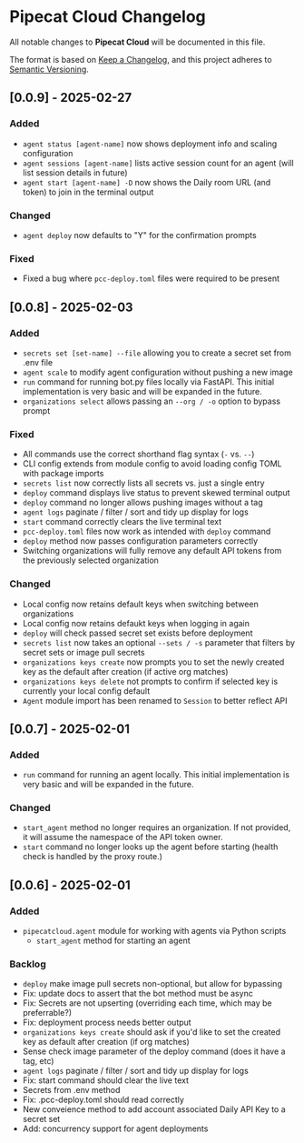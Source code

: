 # Pipecat Cloud Changelog

All notable changes to **Pipecat Cloud** will be documented in this file.

The format is based on [Keep a Changelog](https://keepachangelog.com/en/1.0.0/),
and this project adheres to [Semantic Versioning](https://semver.org/spec/v2.0.0.html).

## [0.0.9] - 2025-02-27

### Added
- `agent status [agent-name]` now shows deployment info and scaling configuration
- `agent sessions [agent-name]` lists active session count for an agent (will list session details in future)
- `agent start [agent-name] -D` now shows the Daily room URL (and token) to join in the terminal output

### Changed
- `agent deploy` now defaults to "Y" for the confirmation prompts

### Fixed
- Fixed a bug where `pcc-deploy.toml` files were required to be present

## [0.0.8] - 2025-02-03

### Added
- `secrets set [set-name] --file` allowing you to create a secret set from .env file
- `agent scale` to modify agent configuration without pushing a new image
- `run` command for running bot.py files locally via FastAPI. This initial implementation is very basic and will be expanded in the future.
- `organizations select` allows passing an `--org / -o` option to bypass prompt

### Fixed
- All commands use the correct shorthand flag syntax (`-` vs. `--`)
- CLI config extends from module config to avoid loading config TOML with package imports
- `secrets list` now correctly lists all secrets vs. just a single entry
- `deploy` command displays live status to prevent skewed terminal output
- `deploy` command no longer allows pushing images without a tag
- `agent logs` paginate / filter / sort and tidy up display for logs
- `start` command correctly clears the live terminal text
- `pcc-deploy.toml` files now work as intended with `deploy` command
- `deploy` method now passes configuration parameters correctly
- Switching organizations will fully remove any default API tokens from the previously selected organization

### Changed
- Local config now retains default keys when switching between organizations
- Local config now retains defaukt keys when logging in again
- `deploy` will check passed secret set exists before deployment
- `secrets list` now takes an optional `--sets / -s` parameter that filters by secret sets or image pull secrets
- `organizations keys create` now prompts you to set the newly created key as the default after creation (if active org matches)
- `organizations keys delete` not prompts to confirm if selected key is currently your local config default
- `Agent` module import has been renamed to `Session` to better reflect API


## [0.0.7] - 2025-02-01

### Added

- `run` command for running an agent locally. This initial implementation is very basic and will be expanded in the future.

### Changed

- `start_agent` method no longer requires an organization. If not provided, it will assume the namespace of the API token owner.
- `start` command no longer looks up the agent before starting (health check is handled by the proxy route.)

## [0.0.6] - 2025-02-01

### Added

- `pipecatcloud.agent` module for working with agents via Python scripts
    - `start_agent` method for starting an agent

### Backlog

- `deploy` make image pull secrets non-optional, but allow for bypassing
- Fix: update docs to assert that the bot method must be async
- Fix: Secrets are not upserting (overriding each time, which may be preferrable?)
- Fix: deployment process needs better output
- `organizations keys create` should ask if you'd like to set the created key as default after creation (if org matches)
- Sense check image parameter of the deploy command (does it have a tag, etc)
- `agent logs` paginate / filter / sort and tidy up display for logs
- Fix: start command should clear the live text
- Secrets from .env method
- Fix: .pcc-deploy.toml should read correctly 
- New conveience method to add account associated Daily API Key to a secret set
- Add: concurrency support for agent deployments